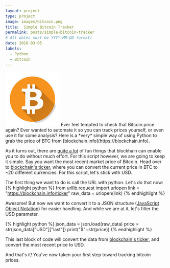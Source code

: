 ```yaml
---
layout: project
type: project
image: images/bitcoin.png
title:  Simple Bitcoin Tracker
permalink: posts/simple-bitcoin-tracker
# All dates must be YYYY-MM-DD format!
date: 2018-03-05
labels:
  - Python
  - Bitcoin
---
```


<img class="ui tiny left circular floated image" src="../images/bitcoin.png">
Ever feel tempted to check that Bitcoin price again? Ever wanted to automate it so you can track prices yourself, or even use it for some analysis? Here is a *very* simple way of using Python to grab the price of BTC from [blockchain.info](https://blockchain.info).

As it turns out, there are [quite a lot](https://blockchain.info/q) of fun things that blockhain can enable you to do without much effort. For this script however, we are going to keep it simple. Say you want the most recent market price of Bitcoin. Head over to [blockchain's ticker](https://blockchain.info/api/exchange_rates_api), where you can convert the current price in BTC to ~20 different currencies. For this script, let's stick with USD.

The first thing we want to do is call the URL with python. Let's do that now:
{% highlight python %}
from urllib.request import urlopen
link = "https://blockchain.info/ticker"
raw_data = urlopen(link)
{% endhighlight %}

Awesome! But now we want to convert it to a JSON structure ([JavaScript Object Notation](https://en.wikipedia.org/wiki/JSON)) for easier handling. And while we are at it, let's filter the USD parameter.

{% highlight python %}
json_data = json.load(raw_data)
price = str(json_data["USD"]["last"])
print("$"+str(price))
{% endhighlight %}

This last block of code will convert the data from [blockchain's ticker](https://blockchain.info/api/exchange_rates_api), and convert the most recent price to USD.

And that's it! You've now taken your first step toward tracking bitcoin prices.
